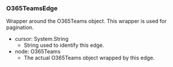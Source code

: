 ### O365TeamsEdge
Wrapper around the O365Teams object. This wrapper is used for pagination.

- cursor: System.String
  - String used to identify this edge.
- node: O365Teams
  - The actual O365Teams object wrapped by this edge.
